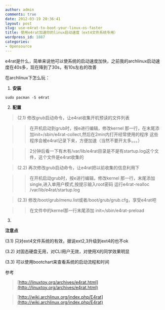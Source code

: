 ```yaml
---
author: admin
comments: true
date: 2012-03-19 20:36:41
layout: post
slug: use-e4rat-to-boot-your-linux-os-faster
title: 使用e4rat加速你的linux启动速度（ext4文件系统专用）
wordpress_id: 1887
categories:
- Opensource
---
```





e4rat是什么，简单来说他可以使系统的启动速度加快，之前我的archlinux启动速度在40s多，现在降到了30s，有10s左右的改善




在archlinux下怎么玩：






  1. **安装**



    
    sudo pacman -S e4rat
    






  2. **配置**




> 

> 
> (2.1) 修改grub启动命令，让e4rat收集开机预读的文件列表
> 
> 

>
>> 

>> 
>> 在开机启动到grub时，按e进行编辑，修改kernel 那一行，在末尾添加init=/sbin/e4rat-collect,然后在2min内打开经常使用的程序 这些程序会被e4rat记录下来，方便加速（当然不要开太多。。。）
>> 
>> 

>> 
>> 2分钟后看一下有木有/var/lib/e4rat目录是不是有startup.log这个文件，这个文件是e4rat收集的
>> 
>> 

> 
> 

> 
> (2.2) 再次修改grub启动命令，让e4rat把以前收集的信息利用下
> 
> 

>
>> 

>> 
>> 在开机启动grub时，按e进行编辑，修改kernel 那一行，末尾添加single,进入单用户模式,按提示输入root密码 运行e4rat-realloc /var/lib/e4rat/startup.log
>> 
>> 

> 
> 

> 
> (2.3) 修改/boot/grub/menu.list或者/boot/grub/grub.cfg，享受e4rat吧
> 
> 

>
>> 

>> 
>> 在文件中的kernel那一行末尾添加 init=/sbin/e4rat-preload
>> 
>> 

> 
> 







  3. 


**注意点**




(3.1) 只对ext4文件系统的有效，据说ext2,3升级到ext4的也不ok




(3.2) 对固态硬盘无用，对CLI用户无效，对使用X的同学效果明显




(3.3) 可以使用bootchart来查看系统的启动流程和时间







参考




> 

> 
> [http://linuxtoy.org/archives/e4rat.html](http://linuxtoy.org/archives/e4rat.html)
> 
> 

> 
> [http://wiki.archlinux.org/index.php/E4rat](http://wiki.archlinux.org/index.php/E4rat)
> 
> 




